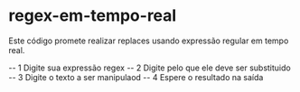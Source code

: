 # regex-em-tempo-real
Este código promete realizar replaces usando expressão regular em tempo real.

-- 1 Digite sua expressão regex
-- 2 Digite pelo que ele deve ser substituido
-- 3 Digite o texto a ser manipulaod
-- 4 Espere o resultado na saída
